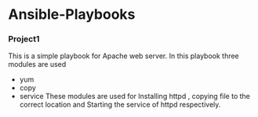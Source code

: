 # Ansible-Playbooks

### Project1

This is a simple playbook for Apache web server.
In this playbook three modules are used 
 - yum
 - copy
 - service
These modules are used for Installing httpd  , copying file to the correct location and Starting the service of httpd
respectively.

